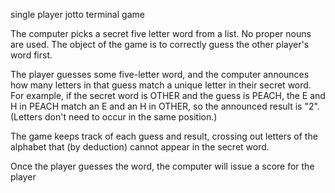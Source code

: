single player jotto terminal game

The computer picks a secret five letter word from a list. No proper nouns are used. The object of the game is to correctly guess the other player's word first.

The player guesses some five-letter word, and the computer announces how many letters in that guess match a unique letter in their secret word. For example, if the secret word is OTHER and the guess is PEACH, the E and H in PEACH match an E and an H in OTHER, so the announced result is "2". (Letters don't need to occur in the same position.)

The game keeps track of each guess and result, crossing out letters of the alphabet that (by deduction) cannot appear in the secret word.

Once the player guesses the word, the computer will issue a score for the player
